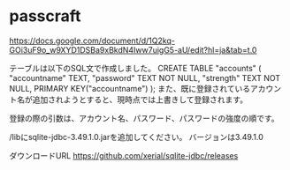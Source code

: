 # passcraft
https://docs.google.com/document/d/1Q2kq-GOi3uF9o_w9XYD1DSBa9xBkdN4Iww7uigG5-aU/edit?hl=ja&tab=t.0

テーブルは以下のSQL文で作成しました。
CREATE TABLE "accounts" (
	"accountname"	TEXT,
	"password"	TEXT NOT NULL,
	"strength"	TEXT NOT NULL,
	PRIMARY KEY("accountname")
);
また、既に登録されているアカウント名が追加されようとすると、現時点では上書きして登録されます。

登録の際の引数は、アカウント名、パスワード、パスワードの強度の順です。

/libにsqlite-jdbc-3.49.1.0.jarを追加してください。
バージョンは3.49.1.0

ダウンロードURL
https://github.com/xerial/sqlite-jdbc/releases